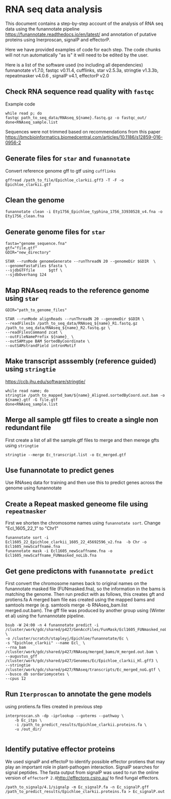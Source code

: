 # RNA seq data analysis 
This document contains a step-by-step account of the analysis of RNA seq data using the funannotate pipeline https://funannotate.readthedocs.io/en/latest/ and annotation of putative proteins using Inerproscan, signalP and effectorP.

Here we have provided examples of code for each step. The code chunks will not run automatically "as is" it will need to be edited by the user.

Here is a list of the software used (no including all dependencies)
funnanotate v1.7.0, fastqc v0.11.4, cufflinks, star v2.5.3a, stringtie v1.3.3b, repeatmasker v4.0.6 , signalP v4.1, effectorP v2.0

## Check RNA sequence read quality with ```fastqc```
Example code

```
while read p; do
fastqc path_to_seq_data/RNAseq_${name}.fastq.gz -o fastqc_out/
done<RNAseq_sample.list

```
Sequences were not trimmed based on recommendations from this paper
https://bmcbioinformatics.biomedcentral.com/articles/10.1186/s12859-016-0956-2

## Generate files for ```star``` and ```funannotate```

Convert reference genome gff to gtf using ```cufflinks```
```
gffread /path_to_file/Epichloe_clarkii.gff3 -T -F -o Epichloe_clarkii.gtf

```
## Clean the genome
```
funannotate clean -i Ety1756_Epichloe_typhina_1756_33930528_v4.fna -o Ety1756_clean.fna 
```

## Generate genome files for ```star``` 

```
fasta="genome_sequence.fna"
gtf="file.gtf"
GDIR="new_directory"

STAR --runMode genomeGenerate --runThreadN 20 --genomeDir $GDIR  \
--genomeFastaFiles $fasta \
--sjdbGTFfile      $gtf \
--sjdbOverhang 124

```

## Map RNAseq reads to the reference genome using ```star```
```
GDIR="path_to_genome_files"

STAR --runMode alignReads --runThreadN 20 --genomeDir $GDIR \
--readFilesIn /path_to_seq_data/RNAseq_${name}_R1.fastq.gz /path_to_seq_data/RNAseq_${name}_R2.fastq.gz \
--readFilesCommand zcat	\
--outFileNamePrefix ${name}_ \
--outSAMtype BAM SortedByCoordinate	\
--outSAMstrandField intronMotif 

```

## Make transcript asssembly (reference guided) using ```stringtie```
https://ccb.jhu.edu/software/stringtie/

```
while read name; do
stringtie /path_to_mapped_bam/${name}_Aligned.sortedByCoord.out.bam -o ${name}.gtf -G file.gtf 
done<RNAseq_sample.list

```
## Merge all sample gtf files to create a single non redundant file 
First create a list of all the sample.gtf files to merge and then merege gfts using ```stringtie``` 
```
stringtie --merge Ec_transcript.list -o Ec_merged.gtf

```

## Use funannotate to predict genes
Use RNAseq data for training and then use this to predict genes across the genome using funannotate

## Create a Repeat masked geneome file using ```repeatmasker```
First we shorten the chromosome names using ```funannotate sort```. Change "Ecl_1605_22_1" to "Chr1"
```
funannotate sort -i Ecl1605_22_Epichloe_clarkii_1605_22_45692596_v2.fna  -b Chr -o Ecl1605_newScaffname.fna
funannotate mask -i Ecl1605_newScaffname.fna -o Ecl1605_newScaffname_FUNmasked_noLib.fna 
```

## Get gene predictons with ```funannotate predict```
First convert the chromosome names back to original names on the funannotate masked file (FUNmasked.fna), so the information in the bams is matching the genome.
Then run predict with as follows, this creates gft and protiens.fa 
A merged bam file eas created using the mapped bams and samtools merge (e.g. samtools merge -b RNAseq_bam.list merged.out.bam).
The gff file was produced by another group using (Winter et al) using the funnannotate pipeline.

```
bsub -W 24:00 -n 4 funannotate predict -i /cluster/work/gdc/shared/p427/GenAccFiles/FunMask/Ecl1605_FUNmasked_noLib.fna \
-o /cluster/scratch/stapleyj/Epichloe/funannotate/Ec \
-s "Epichloe_clarkii" --name Ecl_ \
--rna_bam /cluster/work/gdc/shared/p427/RNAseq/merged_bams/H_merged.out.bam \
--augustus_gff  /cluster/work/gdc/shared/p427/Genomes/Ec/Epichloe_clarkii_Hl.gff3 \
--stringtie /cluster/work/gdc/shared/p427/RNAseq/transcripts/Ec_merged_noG.gtf \
--busco_db sordariomycetes \
--cpus 12

```

## Run ```Iterproscan``` to annotate the gene models
using protiens.fa files created in previous step

```
interproscan.sh -dp -iprlookup --goterms --pathway \
	-b Ec_itps \
	-i /path_to_predict_results/Epichloe_clarkii.proteins.fa \
	-u /out_dir/
	

```
## Identify putative effector proteins
We used signalP and effectoP to identify possible effector protiens that may play an important role in plant-pathogen interaction. SignalP searches for signal peptides. The fasta output from signalP was used to run the online version of ```effectorP 2.0```<http://effectorp.csiro.au/>  to find fungal effectors.

```
/path_to_signalp/4.1/signalp -m Ec_signalP.fa -n Ec_signalP.gff /path_to_predict_results/Epichloe_clarkii.proteins.fa > Ec_signalP.out

```

